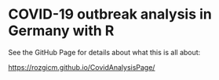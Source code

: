 COVID-19 outbreak analysis in Germany with R
============================================

See the GitHub Page for details about what this is all about:

<a href="https://rozgicm.github.io/CovidAnalysisPage/" class="uri">https://rozgicm.github.io/CovidAnalysisPage/</a>
